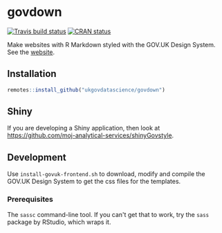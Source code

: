 # govdown

<!-- badges: start -->
[![Travis build status](https://travis-ci.org/ukgovdatascience/govdown.svg?branch=master)](https://travis-ci.org/ukgovdatascience/govdown)
[![CRAN status](https://www.r-pkg.org/badges/version/govdown)](https://CRAN.R-project.org/package=govdown)
<!-- badges: end -->

Make websites with R Markdown styled with the GOV.UK Design System.  See the
[website](https://ukgovdatascience.github.io/govdown).

## Installation

``` r
remotes::install_github("ukgovdatascience/govdown")
```

## Shiny

If you are developing a Shiny application, then look at
https://github.com/moj-analytical-services/shinyGovstyle.

## Development

Use `install-govuk-frontend.sh` to download, modify and compile the GOV.UK Design System to get the css files for the templates.

### Prerequisites

The `sassc` command-line tool.  If you can't get that to work, try the `sass`
package by RStudio, which wraps it.
